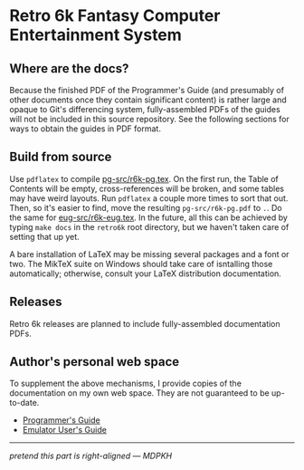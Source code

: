 # Retro 6k Fantasy Computer Entertainment System

## Where are the docs?

Because the finished PDF of the Programmer's Guide (and presumably of other documents once they contain significant content) is rather large and opaque to Git's differencing system, fully-assembled PDFs of the guides will not be included in this source repository. See the following sections for ways to obtain the guides in PDF format.

## Build from source

Use `pdflatex` to compile [pg-src/r6k-pg.tex](pg-src/r6k-pg.tex). On the first run, the Table of Contents will be empty, cross-references will be broken, and some tables may have weird layouts. Run `pdflatex` a couple more times to sort that out. Then, so it's easier to find, move the resulting `pg-src/r6k-pg.pdf` to `.`. Do the same for [eug-src/r6k-eug.tex](eug-src/r6k-eug.tex). In the future, all this can be achieved by typing `make docs` in the `retro6k` root directory, but we haven't taken care of setting that up yet.

A bare installation of LaTeX may be missing several packages and a font or two. The MikTeX suite on Windows should take care of isntalling those automatically; otherwise, consult your LaTeX distribution documentation.

## Releases

Retro 6k releases are planned to include fully-assembled documentation PDFs.

## Author's personal web space

To supplement the above mechanisms, I provide copies of the documentation on my own web space. They are not guaranteed to be up-to-date.
* [Programmer's Guide](http://vidthekid.info/retro6k/r6k-pg.pdf)
* [Emulator User's Guide](http://vidthekid.info/retro6k/r6k-eug.pdf)

---

*pretend this part is right-aligned — MDPKH*
